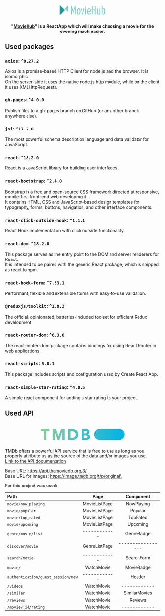 <h1 align="center"><img src="src/img/Group.png" alt="y" width="148"></h1> 

<h4 align="center"> "<a href="https://t3nz0r.github.io/movie-project/" style="text-decoration: underline">MovieHub</a>" is a ReactApp which will make choosing a movie for the evening much easier.</h4>  

## Used packages

### `axios`: `^0.27.2`

Axios is a promise-based HTTP Client for node.js and the browser. It is isomorphic.\
On the server-side it uses the native node.js http module, while on the client it uses XMLHttpRequests.

### `gh-pages`: `^4.0.0`

Publish files to a gh-pages branch on GitHub (or any other branch anywhere else).

### `joi`: `^17.7.0`

The most powerful schema description language and data validator for JavaScript.

### `react`: `^18.2.0`

React is a JavaScript library for building user interfaces.

### `react-bootstrap`: `^2.4.0`

Bootstrap is a free and open-source CSS framework directed at responsive, mobile-first front-end web development.\
It contains HTML, CSS and JavaScript-based design templates for typography, forms, buttons, navigation, and other
interface components.

### `react-click-outside-hook`: `^1.1.1`

React Hook implementation with click outside functionality.

### `react-dom`: `^18.2.0`

This package serves as the entry point to the DOM and server renderers for React.\
It is intended to be paired with the generic React package, which is shipped as react to npm.

### `react-hook-form`: `^7.33.1`

Performant, flexible and extensible forms with easy-to-use validation.

### `@reduxjs/toolkit`: `^1.8.3`

The official, opinionated, batteries-included toolset for efficient Redux development

### `react-router-dom`: `^6.3.0`

The react-router-dom package contains bindings for using React Router in web applications.

### `react-scripts`: `5.0.1`

This package includes scripts and configuration used by Create React App.

### `react-simple-star-rating`: `^4.0.5`

A simple react component for adding a star rating to your project.

## Used API

<h1 align="center"><img src="src/img/blue_short-8e7b30f73a4020692ccca9c88bafe5dcb6f8a62a4c6bc55cd9ba82bb2cd95f6c.png" alt=""></h1>

TMDb offers a powerful API service that is free to use as long as you properly attribute us as the source of the data
and/or images you use. \
<a href="https://developers.themoviedb.org/3/getting-started/introduction">Link to the API documentation</a>

Base URL: https://api.themoviedb.org/3/ \
Base URL for images: https://image.tmdb.org/t/p/original\

For this project was used:

| Path                               |     Page      |     Component     |
|:-----------------------------------|:-------------:|:-----------------:|
| `movie/now_playing`                | MovieListPage |    NowPlaying     |
| `movie/popular`                    | MovieListPage |      Popular      |          
| `movie/top_rated`                  | MovieListPage |     TopRated      |          
| `movie/upcoming`                   | MovieListPage |     Upcoming      |          
| `genre/movie/list`                 | ------------  |    GenreBadge     |          
| `discover/movie`                   | GenreListPage | ----------------- |          
| `search/movie`                     | ------------  |    SearchForm     |          
| `movie/`                           |  WatchMovie   |    MovieBadge     |          
| `authentication/guest_session/new` | ------------  |      Header       |          
| `/videos`                          |  WatchMovie   |   ------------    |          
| `/similar`                         |  WatchMovie   |   SimilarMovies   |          
| `/reviews`                         |  WatchMovie   |      Reviews      |          
| `/movie/:id/rating`                |  WatchMovie   |   ------------    |          
